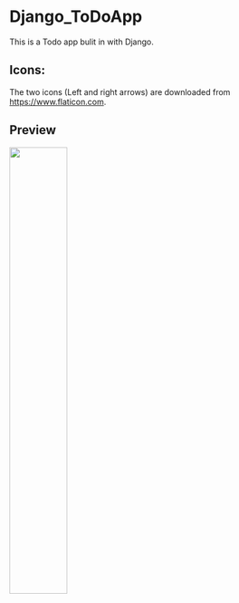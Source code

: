 # Django_ToDoApp

This is a Todo app bulit in with Django.



## Icons:
The two icons (Left and right arrows) are downloaded from https://www.flaticon.com.



## Preview



<img src="https://user-images.githubusercontent.com/61904549/107260483-721dbc00-6a3e-11eb-872f-c4bb03523564.png" width="45%"></img>
